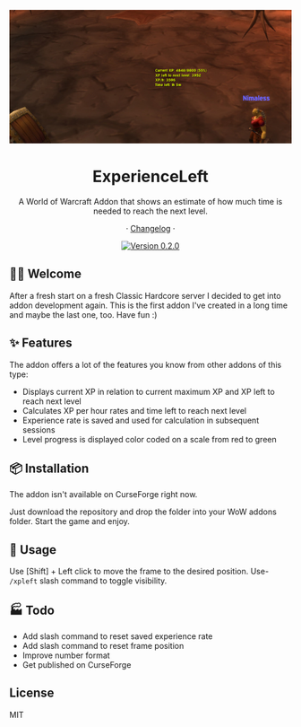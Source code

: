 <div align="center">

![Screenshot][image-screenshot]

# ExperienceLeft

A World of Warcraft Addon that shows an estimate of how much time is needed to reach the next level.

· [Changelog](./CHANGELOG.md) ·

[![Version 0.2.0][github-release-shield]][github-release-link]

</div>

## 👋🏻 Welcome

After a fresh start on a fresh Classic Hardcore server I decided to get into addon development again. This is the first addon I've created in a long time and maybe the last one, too. Have fun :)

## ✨ Features

The addon offers a lot of the features you know from other addons of this type:

- Displays current XP in relation to current maximum XP and XP left to reach next level
- Calculates XP per hour rates and time left to reach next level
- Experience rate is saved and used for calculation in subsequent sessions
- Level progress is displayed color coded on a scale from red to green

## 📦 Installation

The addon isn't available on CurseForge right now.

Just download the repository and drop the folder into your WoW addons folder. Start the game and enjoy.

## 🔨 Usage

Use [Shift] + Left click to move the frame to the desired position. Use- `/xpleft` slash command to toggle visibility.

## 🏭 Todo

- Add slash command to reset saved experience rate
- Add slash command to reset frame position
- Improve number format
- Get published on CurseForge

## License

MIT

<!-- Links -->

[github-release-shield]: https://img.shields.io/badge/version-0.2.0-blue?color=369eff&labelColor=black&logo=github
[github-release-link]: https://github.com/hjenneberg/wow-experience-left/releases/tag/0.2.0
[image-screenshot]: ./docs/images/screenshot.png
